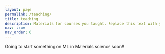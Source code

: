 ```yaml
---
layout: page
permalink: /teaching/
title: teaching
description: Materials for courses you taught. Replace this text with your description.
nav: true
nav_order: 6
---
```


Going to start something on ML in Materials science soon!!
